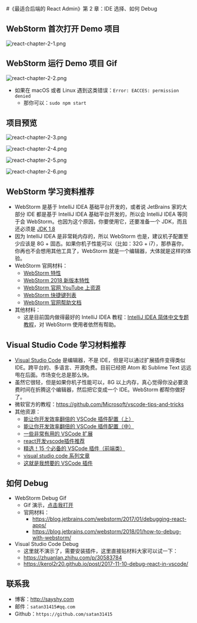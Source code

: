 #《最适合后端的 React Admin》第 2 章：IDE 选择、如何 Debug


## WebStorm 首次打开 Demo 项目

![react-chapter-2-1.png](https://upload-images.jianshu.io/upload_images/1853136-99a21da4177fa842.png?imageMogr2/auto-orient/strip%7CimageView2/2/w/1240)

## WebStorm 运行 Demo 项目 Gif

![react-chapter-2-2.png](https://upload-images.jianshu.io/upload_images/1853136-54fa73f0065b7801.png?imageMogr2/auto-orient/strip%7CimageView2/2/w/1240)

- 如果在 macOS 或者 Linux 遇到这类错误：`Error: EACCES: permission denied`
  - 那你可以：`sudo npm start`

## 项目预览

![react-chapter-2-3.png](https://upload-images.jianshu.io/upload_images/1853136-f5e862736137d852.png?imageMogr2/auto-orient/strip%7CimageView2/2/w/1240)

![react-chapter-2-4.png](https://upload-images.jianshu.io/upload_images/1853136-3bf877dda01772ac.png?imageMogr2/auto-orient/strip%7CimageView2/2/w/1240)

![react-chapter-2-5.png](https://upload-images.jianshu.io/upload_images/1853136-752a4af6d30b84fe.png?imageMogr2/auto-orient/strip%7CimageView2/2/w/1240)

![react-chapter-2-6.png](https://upload-images.jianshu.io/upload_images/1853136-c2df28a828055561.png?imageMogr2/auto-orient/strip%7CimageView2/2/w/1240)


## WebStorm 学习资料推荐

- WebStorm 是基于 IntelliJ IDEA 基础平台开发的，或者说 JetBrains 家的大部分 IDE 都是基于 IntelliJ IDEA 基础平台开发的，所以会 IntelliJ IDEA 等同于会 WebStorm。也因为这个原因，你要使用它，还要准备一个 JDK，而且还必须是 [JDK 1.8](http://www.oracle.com/technetwork/java/javase/downloads/index.html)
- 因为 IntelliJ IDEA 是非常耗内存的，所以 WebStorm 也是，建议机子配置至少应该是 8G + 固态。如果你机子性能可以（比如：32G + i7），那恭喜你，你再也不会想用其他工具了，WebStorm 就是一个编辑器，大体就是这样的体验。
- WebStorm 官网材料：
    - [WebStorm 特性](https://www.jetbrains.com/webstorm/features/)
    - [WebStorm 2018 新版本特性](https://www.jetbrains.com/webstorm/whatsnew/)
    - [WebStorm 官网 YouTube 上资源](https://www.youtube.com/playlist?list=PLQ176FUIyIUYnLuYVKM6JhVd6ukPgzdW7)
    - [WebStorm 快捷键列表](https://resources.jetbrains.com/storage/products/webstorm/docs/WebStorm_ReferenceCard.pdf)
    - [WebStorm 官网帮助文档](https://www.jetbrains.com/help/webstorm/install-and-set-up-product.html)
- 其他材料：
    - 这是目前国内做得最好的 IntelliJ IDEA 教程：[IntelliJ IDEA 简体中文专题教程](https://github.com/judasn/IntelliJ-IDEA-Tutorial)，对 WebStorm 使用者依然有帮助。

## Visual Studio Code 学习材料推荐

- [Visual Studio Code](https://code.visualstudio.com/) 是编辑器，不是 IDE，但是可以通过扩展插件变得类似 IDE。跨平台的、多语言、开源免费。目前已经把 Atom 和 Sublime Text 远远甩在后面。市场变化总是那么快。
- 虽然它很轻，但是如果你机子性能可以，8G 以上内存，真心觉得你没必要浪费时间在折腾这个编辑器，然后把它变成一个 IDE。WebStorm 都帮你做好了。
- 微软官方的教程：<https://github.com/Microsoft/vscode-tips-and-tricks>
- 其他资源：
    - [能让你开发效率翻倍的 VSCode 插件配置（上）](https://juejin.im/post/5a08d1d6f265da430f31950e)
    - [能让你开发效率翻倍的 VSCode 插件配置（中）](https://juejin.im/post/5ad13d8a6fb9a028ce7c0721)
    - [一些非常有用的 VSCode 扩展](https://zhuanlan.zhihu.com/p/29553584)
    - [react开发vscode插件推荐](https://github.com/sundaypig/blog/issues/2)
    - [精选！15 个必备的 VSCode 插件（前端类）](https://zhuanlan.zhihu.com/p/27905838)
    - [visual studio code 系列文章](http://i5ting.github.io/vsc/)
    - [这就是我想要的 VSCode 插件](https://zhuanlan.zhihu.com/p/36020180)
	
## 如何 Debug

- WebStorm Debug Gif
	- Gif 演示，[点击我打开](/static/images/2018/react-chapter-4-8.gif)
	- 官网材料：
		- <https://blog.jetbrains.com/webstorm/2017/01/debugging-react-apps/>
		- <https://blog.jetbrains.com/webstorm/2018/01/how-to-debug-with-webstorm/>
- Visual Studio Code Debug
	- 这里就不演示了，需要安装插件，这里直接贴材料大家可以试一下：
	- <https://zhuanlan.zhihu.com/p/30583784>
	- <https://kerol2r20.github.io/post/2017-11-10-debug-react-in-vscode/>


## 联系我

- 博客：<http://sayshy.com>
- 邮件：`satan31415#qq.com`
- Github：`https://github.com/satan31415`
